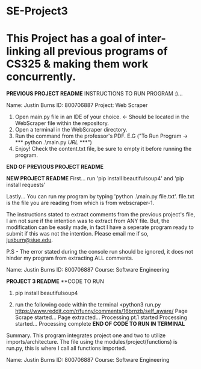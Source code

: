# SE-Project3
# This Project has a goal of inter-linking all previous programs of CS325 & making them work concurrently.
**PREVIOUS PROJECT README**
INSTRUCTIONS TO RUN PROGRAM :)...

Name: Justin Burns
ID: 800706887
Project: Web Scraper


1. Open main.py file in an IDE of your choice. <- Should be located in the WebScraper file within the repository.
2. Open a terminal in the WebScraper directory.
3. Run the command from the professor's PDF. E.G ("To Run Program -> *** python .\main.py *URL* ***")
4. Enjoy! Check the content.txt file, be sure to empty it before running the program.

**END OF PREVIOUS PROJECT README**





**NEW PROJECT README**
First...
run 'pip install beautifulsoup4' and 'pip install requests'

Lastly...
You can run my program by typing 'python .\main.py file.txt'.
file.txt is the file you are reading from which is from webscraper-1.

The instructions stated to extract comments from the previous project's file, I am not sure if the intention was to extract from ANY file. But, the modification can be easily made, in fact I have a seperate program ready to submit if this was not the intention. Please email me if so, jusburn@siue.edu.

P.S - The error stated during the console run should be ignored, it does not hinder my program from extracting ALL comments.

Name:
Justin Burns
ID:
800706887
Course:
Software Engineering


**PROJECT 3 README**
**CODE TO RUN
1. pip install beautifulsoup4

2. run the following code within the terminal
<python3 run.py https://www.reddit.com/r/funny/comments/16brnzb/self_aware/
Page Scrape started...
Page extracted...
Processing pt.1 started
Processing started...
Processing complete
**END OF CODE TO RUN IN TERMINAL**
   
Summary.
This program integrates project one and two to utilize imports/architecture. The file using the modules/project(functions) is run.py, this is where I call all functions imported.

Name:
Justin Burns
ID:
800706887
Course:
Software Engineering
